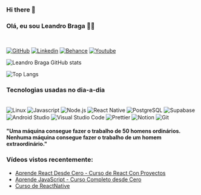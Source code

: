 ### Hi there 👋

<div><h3> Olá, eu sou Leandro Braga 🙋‍♂️</h3></div></br>

[![GitHub](https://img.shields.io/badge/GitHub-100000?style=for-the-badge&logo=github&logoColor=white)](https://github.com/leobraga)
[![Linkedin](https://img.shields.io/badge/LinkedIn-0077B5?style=for-the-badge&logo=linkedin&logoColor=white)](https://www.linkedin.com/in/leandro-bernardo-braga-711734219/)
[![Behance](https://img.shields.io/badge/-Behance-blue?style=for-the-badge&logo=behance&logoColor=white)](https://www.behance.net/leandrobraga5)
[![Youtube](https://img.shields.io/badge/YouTube-FF0000?style=for-the-badge&logo=youtube&logoColor=white)](https://www.youtube.com/channel/UCY2dvO3g4aHAxPJ0xQYbFcg)

![Leandro Braga GitHub stats](https://github-readme-stats.vercel.app/api?username=leobraga&show_icons=true&theme=dracula)

![Top Langs](https://github-readme-stats.vercel.app/api/top-langs/?username=leobraga&layout=compact)
### Tecnologias usadas no dia-a-dia
<div style="display:inline-block"><br/>
  <img align="center" alt="Linux" src="https://img.shields.io/badge/Linux-FCC624?style=for-the-badge&logo=linux&logoColor=black"/>
  <img align="center" alt="Javascript" src="https://img.shields.io/badge/JavaScript-F7DF1E?style=for-the-badge&logo=javascript&logoColor=black"/>
  <img align="center" alt="Node.js" src="https://img.shields.io/badge/Node.js-43853D?style=for-the-badge&logo=node.js&logoColor=white"/>
  <img align="center" alt="React Native" src="https://img.shields.io/badge/React_Native-20232A?style=for-the-badge&logo=react&logoColor=61DAFB"/>
  <img align="center" alt="PostgreSQL" src="https://img.shields.io/badge/PostgreSQL-316192?style=for-the-badge&logo=postgresql&logoColor=white"/>
  <img align="center" alt="Supabase" src="https://img.shields.io/badge/Supabase-181818?style=for-the-badge&logo=supabase&logoColor=white"/>
  <img align="center" alt="Android Studio" src="https://img.shields.io/badge/Android_Studio-3DDC84?style=for-the-badge&logo=android-studio&logoColor=white"/>
  <img align="center" alt="Visual Studio Code" src="https://img.shields.io/badge/Visual_Studio_Code-0078D4?style=for-the-badge&logo=visual%20studio%20code&logoColor=white"/>
  <img align="center" alt="Prettier" src="https://img.shields.io/badge/prettier-1A2C34?style=for-the-badge&logo=prettier&logoColor=F7BA3E"/>
  <img align="center" alt="Notion" src="https://img.shields.io/badge/Notion-000000?style=for-the-badge&logo=notion&logoColor=white"/>
  <img align="center" alt="Git" src="https://img.shields.io/badge/GIT-E44C30?style=for-the-badge&logo=git&logoColor=white"/>
</div>
<div><h4>"Uma máquina consegue fazer o trabalho de 50 homens ordinários. Nenhuma máquina consegue fazer o trabalho de um homem extraordinário."</h4></div>

### Vídeos vistos recentemente:
- [Aprende React Desde Cero - Curso de React Con Proyectos](https://www.youtube.com/watch?v=ivdTnPl1ND0&t=1581s)</br>
- [Aprende JavaScript - Curso Completo desde Cero](https://www.youtube.com/watch?v=ivdTnPl1ND0&t=1581s)</br>
- [Curso de ReactNative](https://www.youtube.com/playlist?list=PLx4x_zx8csUgyDN7j9L7gykBjxByM_etD)
